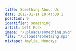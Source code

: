 ```yaml
---
title: Something About Us
date: 2018-01-14 10:43:00 Z
position: 9
identifier: something
artist: Daft Punk
image: "/uploads/something.svg"
file: "/uploads/something.mp3"
mixtape: Amylia, Mondays
---
```



